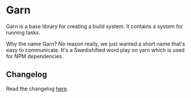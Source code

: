 # Garn

Garn is a base library for creating a build system. It contains a system for running tasks.

Why the name Garn? No reason really, we just wanted a short name that's easy to communicate. It's a Swedishified word play on yarn which is used for NPM dependencies.

## Changelog

Read the changelog [here](CHANGELOG.md).
